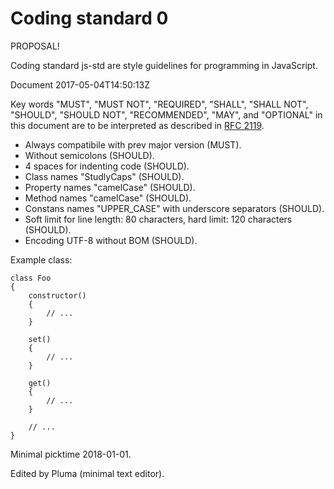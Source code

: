 Coding standard 0
=================

PROPOSAL!

Coding standard js-std are style guidelines for programming in JavaScript.

Document 2017-05-04T14:50:13Z

Key words "MUST", "MUST NOT", "REQUIRED", "SHALL", "SHALL NOT",
"SHOULD", "SHOULD NOT", "RECOMMENDED",  "MAY", and "OPTIONAL"
in this document are to be interpreted as described in [RFC 2119][RFC 2119].

[RFC 2119]: http://www.ietf.org/rfc/rfc2119.txt

- Always compatibile with prev major version (MUST).
- Without semicolons (SHOULD).
- 4 spaces for indenting code (SHOULD).
- Class names "StudlyCaps" (SHOULD).
- Property names "camelCase" (SHOULD).
- Method names "camelCase" (SHOULD).
- Constans names "UPPER_CASE" with underscore separators (SHOULD).
- Soft limit for line length: 80 characters, hard limit: 120 characters (SHOULD).
- Encoding UTF-8 without BOM (SHOULD).

Example class:

    class Foo
    {
        constructor()
        {
            // ...
        }

        set()
        {
            // ...
        }

        get()
        {
            // ...
        }

        // ...
    }

Minimal picktime 2018-01-01.

Edited by Pluma (minimal text editor).
